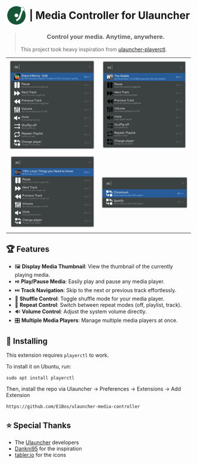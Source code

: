 <h1 align="center" style="display: flex; align-items: center; justify-content: center;">
  <img src="images/icon.png" width="50" style="margin-right: 10px;">
  | Media Controller for Ulauncher
</h1>



<blockquote align="center">
    <h3>
    Control your media. Anytime, anywhere.
    </h3>
    <p align="left">
        This project took heavy inspiration from 
        <a href="https://github.com/Dankni95/ulauncher-playerctl">
            ulauncher-playerctl</a>.
    </p>
</blockquote>


<table>
  <tr>
    <td><img src="screenshots/song-light.png" width="auto" height="auto"></td>
    <td><img src="screenshots/song-dark.png" width="auto" height="auto"></td>
  </tr>
  <tr>
    <td><img src="screenshots/web-light.png" width="auto" height="auto"></td>
    <td><img src="screenshots/player-select.png" width="auto" height="auto"></td>
</table>


## 🏆 Features
- 🖼️ **Display Media Thumbnail**: View the thumbnail of the currently playing media.
- ⏯️ **Play/Pause Media**: Easily play and pause any media player.
- ⏭️ **Track Navigation**: Skip to the next or previous track effortlessly.
- 🔀 **Shuffle Control**: Toggle shuffle mode for your media player.
- 🔁 **Repeat Control**: Switch between repeat modes (off, playlist, track).
- 🔊 **Volume Control**: Adjust the system volume directly.
- 🎛️ **Multiple Media Players**: Manage multiple media players at once.

## 🐧 Installing

This extension requires `playerctl` to work.

To install it on Ubuntu, run:
```
sudo apt install playerctl
```

Then, install the repo via Ulauncher $\rightarrow$ Preferences $\rightarrow$ Extensions $\rightarrow$ Add Extension
```
https://github.com/E1Bos/ulauncher-media-controller
```

## ⭐ Special Thanks
- The [Ulauncher](https://ulauncher.io) developers 
- [Dankni95](https://github.com/Dankni95/ulauncher-playerctl) for the inspiration
- [tabler.io](https://tabler.io/icons) for the icons
